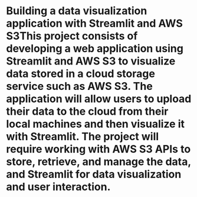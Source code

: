 #  Building a data visualization application with Streamlit and AWS S3This project consists of developing a web application using Streamlit and AWS S3 to visualize data stored in a cloud storage service such as AWS S3. The application will allow users to upload their data to the cloud from their local machines and then visualize it with Streamlit. The project will require working with AWS S3 APIs to store, retrieve, and manage the data, and Streamlit for data visualization and user interaction.